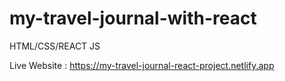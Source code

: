 # my-travel-journal-with-react
HTML/CSS/REACT JS

Live Website : https://my-travel-journal-react-project.netlify.app
